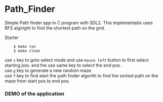 # Path_Finder
Simple Path finder app in C program with SDL2.
This implementatio uses BFS algiright to find the shortest path on the grid.

Starter
```console
	$ make run
	$ make clean
```

use `s` key to goto select mode and use `mouse left` button to first select starting pos. and the use same key to select the end pos.<br/>
use `g` key to generate a new random maze.<br/>
use `f` key to find start the path finder algorith to find the sortest path on the maze from start pos to end pos.<br/>

### DEMO of the application

